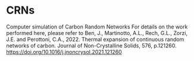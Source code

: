 # CRNs
Computer simulation of Carbon Random Networks
For details on the work performed here, please refer to Ben, J., Martinotto, A.L., Rech, G.L., Zorzi, J.E. and Perottoni, C.A., 2022. Thermal expansion of continuous random networks of carbon. Journal of Non-Crystalline Solids, 576, p.121260. https://doi.org/10.1016/j.jnoncrysol.2021.121260
